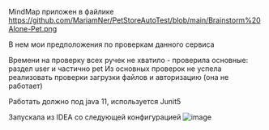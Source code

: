 MindMap приложен в файлике https://github.com/MariamNer/PetStoreAutoTest/blob/main/Brainstorm%20Alone-Pet.png

В нем мои предположения по проверкам данного сервиса

Времени на проверку всех ручек не хватило - проверила основные: раздел user и частично pet
Из основных проверок не успела реализовать проверки загрузки файлов и авторизацию (она не работает)

Работать должно под java 11, используется Junit5

Запускала из IDEA со следующей конфигурацией
![image](https://github.com/user-attachments/assets/620c5f36-ab2a-41c3-8f35-18f4c4b02acc)

